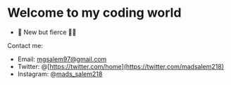 # Welcome to my coding world

- 👑 New but fierce 🤘🏼

Contact me:
- Email: mgsalem97@gmail.com
- Twitter: @[https://twitter.com/home](https://twitter.com/madsalem218)
- Instagram: @[mads_salem218](https://instagram.com/mads_salem218?igshid=OGQ5ZDc2ODk2ZA==)
